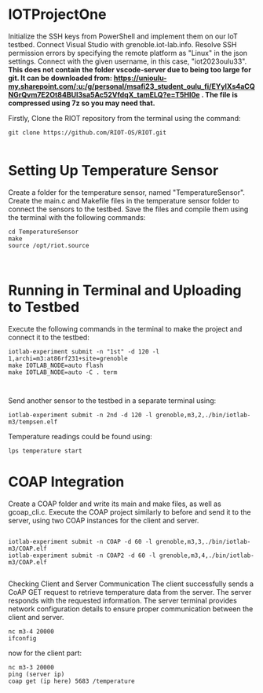 # IOTProjectOne

Initialize the SSH keys from PowerShell and implement them on our IoT testbed.
Connect Visual Studio with grenoble.iot-lab.info.
Resolve SSH permission errors by specifying the remote platform as "Linux" in the json settings.
Connect with the given username, in this case, "iot2023oulu33".
**This does not contain the folder vscode-server due to being too large for git. It can be downloaded from: https://unioulu-my.sharepoint.com/:u:/g/personal/msafi23_student_oulu_fi/EYyIXs4aCQNGrQvm7E2Ot84BUl3sa5Ac52VfdqX_tamELQ?e=T5HI0e . The file is compressed using 7z so you may need that.**

Firstly, Clone the RIOT repository from the terminal using the command:

```
git clone https://github.com/RIOT-OS/RIOT.git


```
# Setting Up Temperature Sensor
Create a folder for the temperature sensor, named "TemperatureSensor".
Create the main.c and Makefile files in the temperature sensor folder to connect the sensors to the testbed.
Save the files and compile them using the terminal with the following commands:

```
cd TemperatureSensor
make
source /opt/riot.source



```
# Running in Terminal and Uploading to Testbed
Execute the following commands in the terminal to make the project and connect it to the testbed:


```
iotlab-experiment submit -n "1st" -d 120 -l 1,archi=m3:at86rf231+site=grenoble
make IOTLAB_NODE=auto flash
make IOTLAB_NODE=auto -C . term



```
Send another sensor to the testbed in a separate terminal using:



```
iotlab-experiment submit -n 2nd -d 120 -l grenoble,m3,2,./bin/iotlab-m3/tempsen.elf

```

Temperature readings could be found using: 

```
lps temperature start
```

# COAP Integration
Create a COAP folder and write its main and make files, as well as gcoap_cli.c.
Execute the COAP project similarly to before and send it to the server, using two COAP instances for the client and server.

```

iotlab-experiment submit -n COAP -d 60 -l grenoble,m3,3,./bin/iotlab-m3/COAP.elf
iotlab-experiment submit -n COAP2 -d 60 -l grenoble,m3,4,./bin/iotlab-m3/COAP.elf
   
```

Checking Client and Server Communication
The client successfully sends a CoAP GET request to retrieve temperature data from the server.
The server responds with the requested information.
The server terminal provides network configuration details to ensure proper communication between the client and server.
```
nc m3-4 20000
ifconfig
```

now for the client part:
```
nc m3-3 20000
ping (server ip)
coap get (ip here) 5683 /temperature
```
